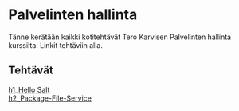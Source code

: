 <h1>Palvelinten hallinta</h1>
Tänne kerätään kaikki kotitehtävät Tero Karvisen Palvelinten hallinta kurssilta.
Linkit tehtäviin alla.
<h2>Tehtävät</h2>
<a href="https://github.com/miljonka/Palvelinten-hallinta/wiki/h1_Hello-Salt"> h1_Hello Salt </a> <br>
<a href="https://github.com/miljonka/Palvelinten-hallinta/wiki/h2_Package-File-Service"> h2_Package-File-Service</a>
